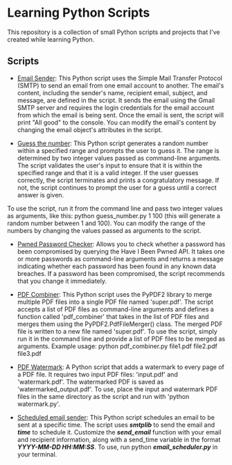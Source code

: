 # Learning Python Scripts

This repository is a collection of small Python scripts and projects that I've created while learning Python.

## Scripts

- [Email Sender](email_sender.py): This Python script uses the Simple Mail Transfer Protocol (SMTP) to send an email from one email account to another. The email's content, including the sender's name, recipient email, subject, and message, are defined in the script. It sends the email using the Gmail SMTP server and requires the login credentials for the email account from which the email is being sent. Once the email is sent, the script will print "All good" to the console. You can modify the email's content by changing the email object's attributes in the script.

- [Guess the number](guess_the_number_game.py): This Python script generates a random number within a specified range and prompts the user to guess it. The range is determined by two integer values passed as command-line arguments. The script validates the user's input to ensure that it is within the specified range and that it is a valid integer. If the user guesses correctly, the script terminates and prints a congratulatory message. If not, the script continues to prompt the user for a guess until a correct answer is given.

To use the script, run it from the command line and pass two integer values as arguments, like this: python guess_number.py 1 100 (this will generate a random number between 1 and 100). You can modify the range of the numbers by changing the values passed as arguments to the script.


- [Pwned Password Checker](password_checker.py): Allows you to check whether a password has been compromised by querying the Have I Been Pwned API. It takes one or more passwords as command-line arguments and returns a message indicating whether each password has been found in any known data breaches. If a password has been compromised, the script recommends that you change it immediately.

- [PDF Combiner](pdf_combiner.py): This Python script uses the PyPDF2 library to merge multiple PDF files into a single PDF file named 'super.pdf'. The script accepts a list of PDF files as command-line arguments and defines a function called 'pdf_combiner' that takes in the list of PDF files and merges them using the PyPDF2.PdfFileMerger() class. The merged PDF file is written to a new file named 'super.pdf'. To use the script, simply run it in the command line and provide a list of PDF files to be merged as arguments. Example usage: python pdf_combiner.py file1.pdf file2.pdf file3.pdf

- [PDF Watermark](pdf_watermark.py): A Python script that adds a watermark to every page of a PDF file. It requires two input PDF files: 'input.pdf' and 'watermark.pdf'. The watermarked PDF is saved as 'watermarked_output.pdf'. To use, place the input and watermark PDF files in the same directory as the script and run with 'python watermark.py'.

- [Scheduled email sender](scheduled_email_sender.py): This Python script schedules an email to be sent at a specific time. The script uses ***smtplib*** to send the email and ***time*** to schedule it. Customize the ***send_email*** function with your email and recipient information, along with a send_time variable in the format ***YYYY-MM-DD HH:MM:SS***. To use, run python ***email_scheduler.py*** in your terminal. 

